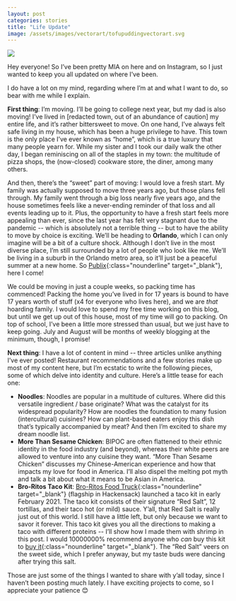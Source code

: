 ```yaml
---
layout: post
categories: stories
title: "Life Update"
image: /assets/images/vectorart/tofupuddingvectorart.svg
---
```

<div class="singleimagecontainer">
    <img src="{{ page.image }}" class="image">  
</div>

Hey everyone! So I’ve been pretty MIA on here and on Instagram, so I just wanted to keep you all updated on where I’ve been. 

I do have a lot on my mind, regarding where I’m at and what I want to do, so bear with me while I explain. 

**First thing**: I’m moving. I’ll be going to college next year, but my dad is also moving! I’ve lived in [redacted town, out of an abundance of caution] my entire life, and it’s rather bittersweet to move. On one hand, I’ve always felt safe living in my house, which has been a huge privilege to have. This town is the only place I’ve ever known as “home”, which is a true luxury that many people yearn for. While my sister and I took our daily walk the other day, I began reminiscing on all of the staples in my town: the multitude of pizza shops, the (now-closed) cookware store, the diner, among many others.

And then, there’s the “sweet” part of moving: I would love a fresh start. My family was actually supposed to move three years ago, but those plans fell through. My family went through a big loss nearly five years ago, and the house sometimes feels like a never-ending reminder of that loss and all events leading up to it. Plus, the opportunity to have a fresh start feels more appealing than ever, since the last year has felt very stagnant due to the pandemic -- which is absolutely not a terrible thing -- but to have the ability to move by choice is exciting. We’ll be heading to **Orlando**, which I can only imagine will be a bit of a culture shock. Although I don’t live in the most diverse place, I’m still surrounded by a lot of people who look like me. We’ll be living in a suburb in the Orlando metro area, so it’ll just be a peaceful summer at a new home. So [Publix](https://www.publix.com/shop-online/in-store-pickup){:class="nounderline" target="_blank"}, here I come!

We could be moving in just a couple weeks, so packing time has commenced! Packing the home you’ve lived in for 17 years is bound to have 17 years worth of stuff (x4 for everyone who lives here), and we are *that* hoarding family. I would love to spend my free time working on this blog, but until we get up out of this house, most of my time will go to packing. On top of school, I’ve been a little more stressed than usual, but we just have to keep going. July and August will be months of weekly blogging at the minimum, though, I promise!

**Next thing**: I have a lot of content in mind -- three articles unlike anything I’ve ever posted! Restaurant recommendations and a few stories make up most of my content here, but I’m ecstatic to write the following pieces, some of which delve into identity and culture. Here’s a little tease for each one:

* **Noodles**: Noodles are popular in a multitude of cultures. Where did this versatile ingredient / base originate? What was the catalyst for its widespread popularity? How are noodles the foundation to many fusion (intercultural) cuisines? How can plant-based eaters enjoy this dish that’s typically accompanied by meat? And then I’m excited to share my dream noodle list.
* **More Than Sesame Chicken**: BIPOC are often flattened to their ethnic identity in the food industry (and beyond), whereas their white peers are allowed to venture into any cuisine they want. “More Than Sesame Chicken” discusses my Chinese-American experience and how that impacts my love for food in America. I’ll also dispel the melting pot myth and talk a bit about what it means to be Asian in America.
* **Bro-Ritos Taco Kit**: [Bro-Ritos Food Truck](https://www.broritosfoodtruck.com/){:class="nounderline" target="_blank"} (flagship in Hackensack) launched a taco kit in early February 2021. The taco kit consists of their signature “Red Salt”, 12 tortillas, and their taco hot (or mild) sauce. Y’all, that Red Salt is really just out of this world. I still have a little left, but only because we want to savor it forever. This taco kit gives you all the directions to making a taco with different proteins -- I’ll show how I made them with shrimp in this post. I would 10000000% recommend anyone who *can* buy this kit to [buy it](https://broritosfoodtruck.square.site/product/tacokit/46?cs=true&cst=custom){:class="nounderline" target="_blank"}. The “Red Salt” veers on the sweet side, which I prefer anyway, but my taste buds were dancing after trying this salt. 

Those are just some of the things I wanted to share with y’all today, since I haven’t been posting much lately. I have exciting projects to come, so I appreciate your patience 😊